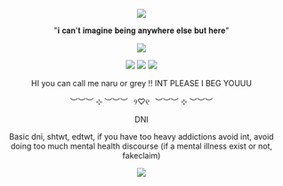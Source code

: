 <p align="center">
<img src="https://i.postimg.cc/2ymVwXg5/Untitled34-20241214163611.png"  />
<p align="center">
"𝐢 𝐜𝐚𝐧'𝐭 𝐢𝐦𝐚𝐠𝐢𝐧𝐞 𝐛𝐞𝐢𝐧𝐠 𝐚𝐧𝐲𝐰𝐡𝐞𝐫𝐞 𝐞𝐥𝐬𝐞 𝐛𝐮𝐭 𝐡𝐞𝐫𝐞"
<p align="center">
<img src="https://i.postimg.cc/1XNJG4hS/Untitled33-20241214164536.png"  />
<p align="center">
<img src="https://i.postimg.cc/nVkDWkmt/Tumblr-l-7115372382371.gif"  />
<img src="https://i.postimg.cc/DzXGY3rC/Tumblr-l-1736966843547612.gif"  />
<img src="https://i.postimg.cc/MpcfvJFW/Tumblr-l-7117229417678.gif"  />
<p align="center">
HI you can call me naru or grey !! INT PLEASE I BEG YOUUU
<p align="center">
︶︶︶ ⊹ ︶︶︶⠀୨♡୧⠀︶︶︶ ⊹ ︶︶︶
<p align="center">
DNI 

<p align="center">
Basic dni, shtwt, edtwt, if you have too heavy addictions avoid int, avoid doing too much mental health discourse (if a mental illness exist or not, fakeclaim) 


<p align="center">
<img src="https://i.postimg.cc/L6xntDDH/Untitled34-20241214163535.png"  />
